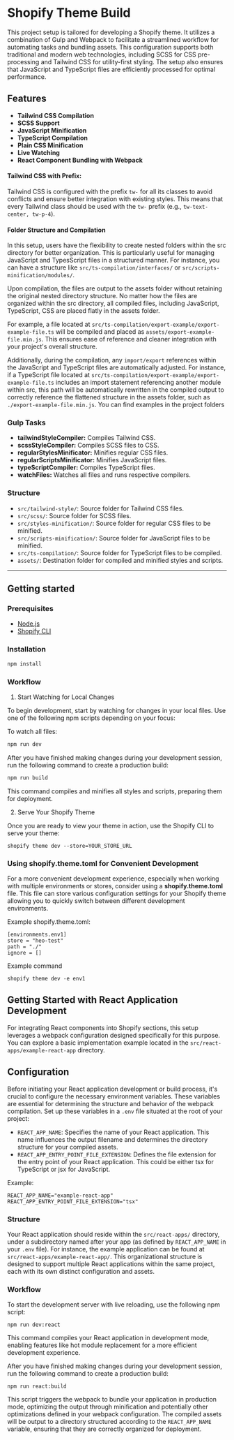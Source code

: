 # Shopify Theme Build
This project setup is tailored for developing a Shopify theme. It utilizes a combination of Gulp and Webpack to facilitate a streamlined workflow for automating tasks and bundling assets. This configuration supports both traditional and modern web technologies, including SCSS for CSS pre-processing and Tailwind CSS for utility-first styling. The setup also ensures that JavaScript and TypeScript files are efficiently processed for optimal performance.

## Features

- <b>Tailwind CSS Compilation</b>
- <b>SCSS Support</b> 
- <b>JavaScript Minification</b>
- <b>TypeScript Compilation</b> 
- <b>Plain CSS Minification</b> 
- <b>Live Watching</b>
- <b>React Component Bundling with Webpack</b> 

#### <b>Tailwind CSS with Prefix:</b><br>
Tailwind CSS is configured with the prefix `tw-` for all its classes to avoid conflicts and ensure better integration with existing styles. This means that every Tailwind class should be used with the `tw-` prefix (e.g., `tw-text-center, tw-p-4`).

#### <b>Folder Structure and Compilation</b><br>
In this setup, users have the flexibility to create nested folders within the src directory for better organization. This is particularly useful for managing JavaScript and TypesScript files in a structured manner. For instance, you can have a structure like `src/ts-compilation/interfaces/` or `src/scripts-minification/modules/`.

Upon compilation, the files are output to the assets folder without retaining the original nested directory structure. No matter how the files are organized within the src directory, all compiled files, including JavaScript, TypeScript, CSS  are placed flatly in the assets folder.

For example, a file located at `src/ts-compilation/export-example/export-example-file.ts` will be compiled and placed as `assets/export-example-file.min.js`. This ensures ease of reference and cleaner integration with your project's overall structure.

Additionally, during the compilation, any `import/export` references within the JavaScript and TypeScript files are automatically adjusted. For instance, if a TypeScript file located at `src/ts-compilation/export-example/export-example-file.ts` includes an import statement referencing another module within src, this path will be automatically rewritten in the compiled output to correctly reference the flattened structure in the assets folder, such as `./export-example-file.min.js`.
You can find examples in the project folders

### Gulp Tasks
- <b>tailwindStyleCompiler:</b> Compiles Tailwind CSS.
- <b>scssStyleCompiler:</b> Compiles SCSS files to CSS.
- <b>regularStylesMinificator:</b> Minifies regular CSS files.
- <b>regularScriptsMinificator:</b> Minifies JavaScript files.
- <b>typeScriptCompiler:</b> Compiles TypeScript files.
- <b>watchFiles:</b> Watches all files and runs respective compilers.

### Structure
- `src/tailwind-style/`: Source folder for Tailwind CSS files.
- `src/scss/`: Source folder for SCSS files.
- `src/styles-minification/`: Source folder for regular CSS files to be minified.
- `src/scripts-minification/`: Source folder for JavaScript files to be minified.
- `src/ts-compilation/`: Source folder for TypeScript files to be compiled.
- `assets/`: Destination folder for compiled and minified styles and scripts.


---

## Getting started

### Prerequisites

- [Node.js](https://nodejs.org/)
- [Shopify CLI](https://shopify.dev/themes/getting-started/create#step-1-install-shopify-cli)

### Installation

   ```bash
   npm install
   ```

### Workflow

1. Start Watching for Local Changes

To begin development, start by watching for changes in your local files. Use one of the following npm scripts depending on your focus:

To watch all files:
```bash
npm run dev
```
After you have finished making changes during your development session, run the following command to create a production build:
```bash
npm run build
```
This command compiles and minifies all styles and scripts, preparing them for deployment.

2. Serve Your Shopify Theme

Once you are ready to view your theme in action, use the Shopify CLI to serve your theme:
```easycode
shopify theme dev --store=YOUR_STORE_URL
```

### Using shopify.theme.toml for Convenient Development
For a more convenient development experience, especially when working with multiple environments or stores, consider using a <b>shopify.theme.toml</b> file. This file can store various configuration settings for your Shopify theme allowing you to quickly switch between different development environments.

Example shopify.theme.toml:
```easycode
[environments.env1]
store = "heo-test"
path = "./"
ignore = []
```
Example command
```easycode
shopify theme dev -e env1
```

## Getting Started with React Application Development
For integrating React components into Shopify sections, this setup leverages a webpack configuration designed specifically for this purpose. You can explore a basic implementation example located in the `src/react-apps/example-react-app` directory.
## Configuration
Before initiating your React application development or build process, it's crucial to configure the necessary environment variables. These variables are essential for determining the structure and behavior of the webpack compilation. Set up these variables in a `.env` file situated at the root of your project:

- `REACT_APP_NAME`: Specifies the name of your React application. This name influences the output filename and determines the directory structure for your compiled assets.
- `REACT_APP_ENTRY_POINT_FILE_EXTENSION`: Defines the file extension for the entry point of your React application. This could be either tsx for TypeScript or jsx for JavaScript.

Example:
```easycode
REACT_APP_NAME="example-react-app"
REACT_APP_ENTRY_POINT_FILE_EXTENSION="tsx"
```

### Structure
Your React application should reside within the `src/react-apps/` directory, under a subdirectory named after your app (as defined by `REACT_APP_NAME` in your `.env` file). For instance, the example application can be found at `src/react-apps/example-react-app/`. This organizational structure is designed to support multiple React applications within the same project, each with its own distinct configuration and assets.

### Workflow
To start the development server with live reloading, use the following npm script:
```easycode
npm run dev:react
```
This command compiles your React application in development mode, enabling features like hot module replacement for a more efficient development experience.

After you have finished making changes during your development session, run the following command to create a production build:
```easycode
npm run react:build
```
This script triggers the webpack to bundle your application in production mode, optimizing the output through minification and potentially other optimizations defined in your webpack configuration. The compiled assets will be output to a directory structured according to the `REACT_APP_NAME` variable, ensuring that they are correctly organized for deployment.